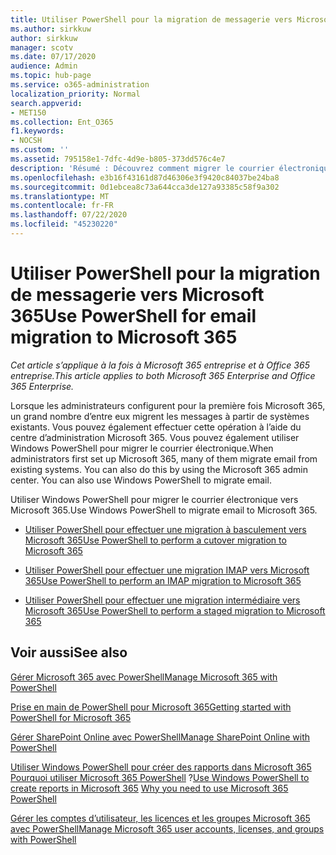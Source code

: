 ```yaml
---
title: Utiliser PowerShell pour la migration de messagerie vers Microsoft 365
ms.author: sirkkuw
author: sirkkuw
manager: scotv
ms.date: 07/17/2020
audience: Admin
ms.topic: hub-page
ms.service: o365-administration
localization_priority: Normal
search.appverid:
- MET150
ms.collection: Ent_O365
f1.keywords:
- NOCSH
ms.custom: ''
ms.assetid: 795158e1-7dfc-4d9e-b805-373dd576c4e7
description: 'Résumé : Découvrez comment migrer le courrier électronique vers Microsoft 365 à l’aide de Windows PowerShell.'
ms.openlocfilehash: e3b16f43161d87d46306e3f9420c84037be24ba8
ms.sourcegitcommit: 0d1ebcea8c73a644cca3de127a93385c58f9a302
ms.translationtype: MT
ms.contentlocale: fr-FR
ms.lasthandoff: 07/22/2020
ms.locfileid: "45230220"
---
```

# <a name="use-powershell-for-email-migration-to-microsoft-365"></a><span data-ttu-id="9a018-103">Utiliser PowerShell pour la migration de messagerie vers Microsoft 365</span><span class="sxs-lookup"><span data-stu-id="9a018-103">Use PowerShell for email migration to Microsoft 365</span></span>

<span data-ttu-id="9a018-104">*Cet article s’applique à la fois à Microsoft 365 entreprise et à Office 365 entreprise.*</span><span class="sxs-lookup"><span data-stu-id="9a018-104">*This article applies to both Microsoft 365 Enterprise and Office 365 Enterprise.*</span></span>

<span data-ttu-id="9a018-p101">Lorsque les administrateurs configurent pour la première fois Microsoft 365, un grand nombre d’entre eux migrent les messages à partir de systèmes existants. Vous pouvez également effectuer cette opération à l’aide du centre d’administration Microsoft 365. Vous pouvez également utiliser Windows PowerShell pour migrer le courrier électronique.</span><span class="sxs-lookup"><span data-stu-id="9a018-p101">When administrators first set up Microsoft 365, many of them migrate email from existing systems. You can also do this by using the Microsoft 365 admin center. You can also use Windows PowerShell to migrate email.</span></span>
  
<span data-ttu-id="9a018-108">Utiliser Windows PowerShell pour migrer le courrier électronique vers Microsoft 365.</span><span class="sxs-lookup"><span data-stu-id="9a018-108">Use Windows PowerShell to migrate email to Microsoft 365.</span></span> 
  
- [<span data-ttu-id="9a018-109">Utiliser PowerShell pour effectuer une migration à basculement vers Microsoft 365</span><span class="sxs-lookup"><span data-stu-id="9a018-109">Use PowerShell to perform a cutover migration to Microsoft 365</span></span>](use-powershell-to-perform-a-cutover-migration-to-office-365.md)
    
- [<span data-ttu-id="9a018-110">Utiliser PowerShell pour effectuer une migration IMAP vers Microsoft 365</span><span class="sxs-lookup"><span data-stu-id="9a018-110">Use PowerShell to perform an IMAP migration to Microsoft 365</span></span>](use-powershell-to-perform-an-imap-migration-to-office-365.md)
    
- [<span data-ttu-id="9a018-111">Utiliser PowerShell pour effectuer une migration intermédiaire vers Microsoft 365</span><span class="sxs-lookup"><span data-stu-id="9a018-111">Use PowerShell to perform a staged migration to Microsoft 365</span></span>](use-powershell-to-perform-a-staged-migration-to-office-365.md)
    
## <a name="see-also"></a><span data-ttu-id="9a018-112">Voir aussi</span><span class="sxs-lookup"><span data-stu-id="9a018-112">See also</span></span>

[<span data-ttu-id="9a018-113">Gérer Microsoft 365 avec PowerShell</span><span class="sxs-lookup"><span data-stu-id="9a018-113">Manage Microsoft 365 with PowerShell</span></span>](manage-office-365-with-office-365-powershell.md)
  
[<span data-ttu-id="9a018-114">Prise en main de PowerShell pour Microsoft 365</span><span class="sxs-lookup"><span data-stu-id="9a018-114">Getting started with PowerShell for Microsoft 365</span></span>](getting-started-with-office-365-powershell.md)
  
[<span data-ttu-id="9a018-115">Gérer SharePoint Online avec PowerShell</span><span class="sxs-lookup"><span data-stu-id="9a018-115">Manage SharePoint Online with PowerShell</span></span>](manage-sharepoint-online-with-office-365-powershell.md)
  
<span data-ttu-id="9a018-116">[Utiliser Windows PowerShell pour créer des rapports dans Microsoft 365](use-windows-powershell-to-create-reports-in-office-365.md) 
 [Pourquoi utiliser Microsoft 365 PowerShell](why-you-need-to-use-office-365-powershell.md) ?</span><span class="sxs-lookup"><span data-stu-id="9a018-116">[Use Windows PowerShell to create reports in Microsoft 365](use-windows-powershell-to-create-reports-in-office-365.md)
[Why you need to use Microsoft 365 PowerShell](why-you-need-to-use-office-365-powershell.md)</span></span>
  
[<span data-ttu-id="9a018-117">Gérer les comptes d’utilisateur, les licences et les groupes Microsoft 365 avec PowerShell</span><span class="sxs-lookup"><span data-stu-id="9a018-117">Manage Microsoft 365 user accounts, licenses, and groups with PowerShell</span></span>](manage-user-accounts-and-licenses-with-office-365-powershell.md)

